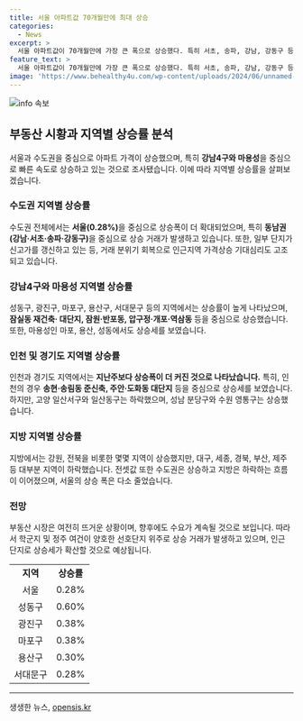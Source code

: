 ```yaml
---
title: 서울 아파트값 70개월만에 최대 상승
categories:
  - News
excerpt: >
  서울 아파트값이 70개월만에 가장 큰 폭으로 상승했다. 특히 서초, 송파, 강남, 강동구 등 동남권과 마포, 용산, 성동 등 마용성을 중심으로 상승했으며, 전세 시장에서는 수도권은 상승하고 지방은 하락하는 흐름이 이어졌다. 서울의 경우 아파트 값은 70개월만에 가장 큰 상승을 기록했고, 전셋값 역시 지난주에 비해 상승 폭이 커졌다. 또한, 임차 수요가 계속되면서 선호단지 위주로 상승 거래가 발생하고 있으며, 매물 부족 현상으로 인근 단지로 상승세가 확산하고 있다.
feature_text: >
  서울 아파트값이 70개월만에 가장 큰 폭으로 상승했다. 특히 서초, 송파, 강남, 강동구 등 동남권과 마포, 용산, 성동 등 마용성을 중심으로 상승했으며, 전세 시장에서는 수도권은 상승하고 지방은 하락하는 흐름이 이어졌다. 서울의 경우 아파트 값은 70개월만에 가장 큰 상승을 기록했고, 전셋값 역시 지난주에 비해 상승 폭이 커졌다. 또한, 임차 수요가 계속되면서 선호단지 위주로 상승 거래가 발생하고 있으며, 매물 부족 현상으로 인근 단지로 상승세가 확산하고 있다.
image: 'https://www.behealthy4u.com/wp-content/uploads/2024/06/unnamed-file.png'
---
```


<p><img src="https://www.behealthy4u.com/wp-content/uploads/2024/06/unnamed-file.png" alt="info 속보" /></p>

<h2 data-ke-size="size26">부동산 시황과 지역별 상승률 분석</h2>

<p data-ke-size="size16">서울과 수도권을 중심으로 아파트 가격이 상승했으며, 특히 <b>강남4구와 마용성</b>을 중심으로 빠른 속도로 상승하고 있는 것으로 조사됐습니다. 이에 따라 지역별 상승률을 살펴보겠습니다.</p>

<h3 data-ke-size="size24">수도권 지역별 상승률</h3>

<p data-ke-size="size16">수도권 전체에서는 <b>서울(0.28%)</b>을 중심으로 상승폭이 더 확대되었으며, 특히 <b>동남권(강남·서초·송파·강동구)</b>을 중심으로 상승 거래가 발생하고 있습니다. 또한, 일부 단지가 신고가를 갱신하고 있는 등, 거래 분위기 회복으로 인근지역 가격상승 기대심리도 고조되고 있습니다.</p>

<h3 data-ke-size="size24">강남4구와 마용성 지역별 상승률</h3>

<p data-ke-size="size16">성동구, 광진구, 마포구, 용산구, 서대문구 등의 지역에서는 상승률이 높게 나타났으며, <b>잠실동 재건축‧ 대단지, 잠원·반포동, 압구정·개포·역삼동</b> 등을 중심으로 상승했습니다. 또한, 마용성인 마포, 용산, 성동에서도 상승세를 보였습니다.</p>

<h3 data-ke-size="size24">인천 및 경기도 지역별 상승률</h3>

<p data-ke-size="size16">인천과 경기도 지역에서는 <b>지난주보다 상승폭이 더 커진 것으로 나타났습니다.</b> 특히, 인천의 경우 <b>송현·송림동 준신축, 주안·도화동 대단지</b> 등을 중심으로 상승세를 보였습니다. 하지만, 고양 일산서구와 일산동구는 하락했으며, 성남 분당구와 수원 영통구는 상승했습니다.</p>

<h3 data-ke-size="size24">지방 지역별 상승률</h3>

<p data-ke-size="size16">지방에서는 강원, 전북을 비롯한 몇몇 지역이 상승했지만, 대구, 세종, 경북, 부산, 제주 등 대부분 지역이 하락했습니다. 전셋값 또한 수도권은 상승하고 지방은 하락하는 흐름이 이어졌으며, 서울의 상승 폭은 다소 줄었습니다.</p>

<h3 data-ke-size="size24">전망</h3>

<p data-ke-size="size16">부동산 시장은 여전히 뜨거운 상황이며, 향후에도 수요가 계속될 것으로 보입니다. 따라서 학군지 및 정주 여건이 양호한 선호단지 위주로 상승 거래가 발생하고 있으며, 인근 단지로 상승세가 확산할 것으로 예상됩니다.</p>

<table>
    <tbody>
        <tr>
            <td style="text-align: center; height: 17px;"><b>지역</b></td>
            <td style="text-align: center; height: 17px;"><b>상승률</b></td>
        </tr>
        <tr>
            <td style="text-align: center; height: 17px;">서울</td>
            <td style="text-align: center; height: 17px;">0.28%</td>
        </tr>
        <tr>
            <td style="text-align: center; height: 17px;">성동구</td>
            <td style="text-align: center; height: 17px;">0.60%</td>
        </tr>
        <tr>
            <td style="text-align: center; height: 17px;">광진구</td>
            <td style="text-align: center; height: 17px;">0.38%</td>
        </tr>
        <tr>
            <td style="text-align: center; height: 17px;">마포구</td>
            <td style="text-align: center; height: 17px;">0.38%</td>
        </tr>
        <tr>
            <td style="text-align: center; height: 17px;">용산구</td>
            <td style="text-align: center; height: 17px;">0.30%</td>
        </tr>
        <tr>
            <td style="text-align: center; height: 17px;">서대문구</td>
            <td style="text-align: center; height: 17px;">0.28%</td>
        </tr>
    </tbody>
</table>

<p><hr></p>
생생한 뉴스, <a href="https://opensis.kr" rel="dofollow">opensis.kr</a>


